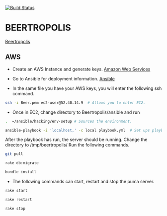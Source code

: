 [![Build Status](https://secure.travis-ci.org/Javi-Rev/Beertropolis.png?branch=master)](http://travis-ci.org/Javi-Rev/Beertropolis)

# BEERTROPOLIS

[Beertropolis](http://beertropolis.com)


## AWS

* Create an AWS Instance and generate keys. [Amazon Web Services](http://aws.amazon.com)

* Go to Ansible for deployment information. [Ansible](https://www.ansible.com/)

* In the same file you have your AWS keys, you will enter the following ssh command.

```sh
ssh -i Beer.pem ec2-user@52.40.14.9  # Allows you to enter EC2.
```
* Once in EC2, change directory to Beertropolis/ansible and run

```sh
.  ~/ansible/hacking/env-setup # Sources the environment.

ansible-playbook -i 'localhost,' -c local playbook.yml  # Set ups playbook file and starts server.
```

After the playbook has run, the server should be running. Change the directory to /tmp/beertropolis/
Run the following commands.

```sh
git pull

rake db:migrate

bundle install
```

* The following commands can start, restart and stop the puma server.

```sh
rake start

rake restart

rake stop
```
